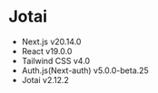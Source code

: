 # Jotai

- Next.js v20.14.0
- React v19.0.0
- Tailwind CSS v4.0
- Auth.js(Next-auth) v5.0.0-beta.25
- Jotai v2.12.2
